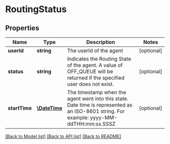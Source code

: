 # RoutingStatus

## Properties
Name | Type | Description | Notes
------------ | ------------- | ------------- | -------------
**userId** | **string** | The userId of the agent | [optional] 
**status** | **string** | Indicates the Routing State of the agent.  A value of OFF_QUEUE will be returned if the specified user does not exist. | [optional] 
**startTime** | [**\DateTime**](\DateTime.md) | The timestamp when the agent went into this state. Date time is represented as an ISO-8601 string. For example: yyyy-MM-ddTHH:mm:ss.SSSZ | [optional] 

[[Back to Model list]](../README.md#documentation-for-models) [[Back to API list]](../README.md#documentation-for-api-endpoints) [[Back to README]](../README.md)


